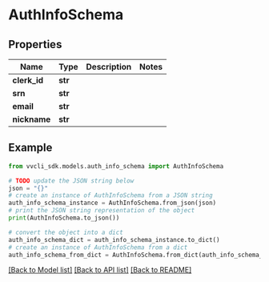 # AuthInfoSchema


## Properties

Name | Type | Description | Notes
------------ | ------------- | ------------- | -------------
**clerk_id** | **str** |  | 
**srn** | **str** |  | 
**email** | **str** |  | 
**nickname** | **str** |  | 

## Example

```python
from vvcli_sdk.models.auth_info_schema import AuthInfoSchema

# TODO update the JSON string below
json = "{}"
# create an instance of AuthInfoSchema from a JSON string
auth_info_schema_instance = AuthInfoSchema.from_json(json)
# print the JSON string representation of the object
print(AuthInfoSchema.to_json())

# convert the object into a dict
auth_info_schema_dict = auth_info_schema_instance.to_dict()
# create an instance of AuthInfoSchema from a dict
auth_info_schema_from_dict = AuthInfoSchema.from_dict(auth_info_schema_dict)
```
[[Back to Model list]](../README.md#documentation-for-models) [[Back to API list]](../README.md#documentation-for-api-endpoints) [[Back to README]](../README.md)


